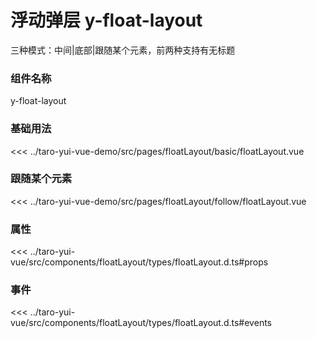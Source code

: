 # 浮动弹层 y-float-layout

三种模式：中间|底部|跟随某个元素，前两种支持有无标题

### 组件名称

y-float-layout

### 基础用法

<ClientOnly>
  <demo-block url="/pages/floatLayout/basic/floatLayout">
<<< ../taro-yui-vue-demo/src/pages/floatLayout/basic/floatLayout.vue
  </demo-block>
</ClientOnly>

### 跟随某个元素

<ClientOnly>
  <demo-block url="/pages/floatLayout/follow/floatLayout">
<<< ../taro-yui-vue-demo/src/pages/floatLayout/follow/floatLayout.vue
  </demo-block>
</ClientOnly>

### 属性

<<< ../taro-yui-vue/src/components/floatLayout/types/floatLayout.d.ts#props

### 事件

<<< ../taro-yui-vue/src/components/floatLayout/types/floatLayout.d.ts#events
